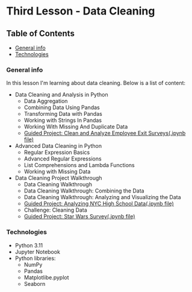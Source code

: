 # Third Lesson - Data Cleaning

## Table of Contents

- [General info](#general-info)
- [Technologies](#technologies)

### General info

In this lesson I'm learning about data cleaning. Below is a list of content:
- Data Cleaning and Analysis in Python
    - Data Aggregation
    - Combining Data Using Pandas
    - Transforming Data with Pandas
    - Working with Strings In Pandas
    - Working With Missing And Duplicate Data
    - [Guided Project: Clean and Analyze Employee Exit Surveys(.ipynb file)](../Jupyiter%20Notebook%20Guided%20Projects/7th%20project/Guided%20Project%20-%20Clean%20and%20Analyze%20Employee%20Exit%20Surveys.ipynb)
- Advanced Data Cleaning in Python
    - Regular Expression Basics
    - Advanced Regular Expressions
    - List Comprehensions and Lambda Functions
    - Working with Missing Data
- Data Cleaning Project Walkthrough
    - Data Cleaning Walkthrough
    - Data Cleaning Walkthrough: Combining the Data
    - Data Cleaning Walkthrough: Analyzing and Visualizing the Data
    - [Guided Project: Analyzing NYC High School Data(.ipynb file)](../Jupyiter%20Notebook%20Guided%20Projects/8th%20project/Guided%20Project%20Analyzing%20NYC%20High%20School%20Data.ipynb)
    - Challenge: Cleaning Data
    - [Guided Project: Star Wars Survey(.ipynb file)](../Jupyiter%20Notebook%20Guided%20Projects/9th%20project/Guided%20Project%20-%20Star%20Wars%20Survey.ipynb)

### Technologies

- Python 3.11
- Jupyter Notebook
- Python libraries:
    - NumPy
    - Pandas
    - Matplotlibe.pyplot
    - Seaborn
